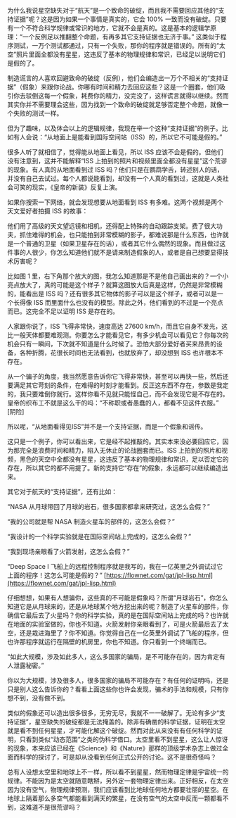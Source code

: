 为什么我说星空缺失对于“航天”是一个致命的破绽，而且我不需要回应其他的“支持证据”呢？这是因为如果一个事情是真实的，它会 100% 一致而没有破绽。只要有一个不符合科学规律或常识的地方，它就不会是真的。这是基本的逻辑学原理：“一个反例足以推翻整个命题，有再多其它支持证据也无济于事。” 这类似于程序测试，一万个测试都通过，只有一个失败，那你的程序就是错误的。所有的“太空”照片里面全都没有星星，这违反了基本的物理规律和常识，已经足以说明它们是假的了。

制造谎言的人喜欢回避致命的破绽（反例），他们会编造出一万个不相关的“支持证据”（假象）来跟你论战。你哪有时间和精力去回应这些？这是一个圈套，他们吸引你去驳倒这每一个假象，耗费你的精力，没完没了，这样谎言就得以继续。然而其实你并不需要理会这些，因为找到一个致命的破绽就足够否定整个命题，就像一个失败的测试一样。

但为了趣味，以及体会以上的逻辑规律，我现在举一个这种“支持证据”的例子。比如有人会说：“从地面上是能看到国际空间站（ISS）的，所以它不可能是假的。”

很多人听了就相信了，觉得能从地面上看见，所以 ISS 应该不会是假的。但他们没有注意到，这并不能解释“ISS 上拍到的照片和视频里面全都没有星星”这个荒谬的现象。有人真的从地面看到过 ISS 吗？他们只是在鹦鹉学舌，转述别人的话，并没有自己去试过。每个人都说能看到，却没有一个人真的看到过，这就是人类社会可笑的现实，《皇帝的新装》反复上演。

如果你搜索一下网络，就会发现想要从地面看到 ISS 有多难。这两个视频是两个天文爱好者拍摄 ISS 的故事：

<div id="youtube2-q_ADBlrIRsM" class="youtube-wrap" data-attrs="{&quot;videoId&quot;:&quot;q_ADBlrIRsM&quot;,&quot;startTime&quot;:null,&quot;endTime&quot;:null}">



<div id="youtube2-0yuQOO2jA1I" class="youtube-wrap" data-attrs="{&quot;videoId&quot;:&quot;0yuQOO2jA1I&quot;,&quot;startTime&quot;:null,&quot;endTime&quot;:null}">



他们用了高级的天文望远镜和相机，还得配上特殊的自动跟踪支架。费了很大功夫，抓住难得的机会，也只能拍到非常模糊的影子，都难说那是什么东西，也许就是一个普通的卫星（如果卫星存在的话），或者其它什么偶然的现象。而且做过这件事的人很少，你怎么知道他们就不是请来制造假象的人，或者是自己想要显得技术厉害呢？

比如图 1 里，右下角那个放大的图，我怎么知道那是不是他自己画出来的？一个小亮点放大了，真的可能是这个样子？就算这图放大后真是这样，仍然是非常模糊的，能看出是 ISS 吗？还有很多其它物体的影子可以是这个样子，或者可以是一个长得像 ISS 而里面什么也没有的模型。除此之外，他们看到的不过是一个亮点而已。这完全不足以证明 ISS 是存在的。

人家跟你说了，ISS 飞得非常快，速度高达 27600 km/h，而且它自身不发光，这比一般天体都要难观测。你要怎么才能看见它，有多少机会可以看见它？你每次的机会只有一瞬间，下次就不知道是什么时候了。恐怕大部分爱好者买来昂贵的设备，各种折腾，花很长时间也无法看到，也就放弃了，却没想到 ISS 也许根本不存在。

从一个骗子的角度，我当然愿意告诉你它飞得非常快，甚至可以再快一些，然后还要满足其它苛刻的条件，在难得的时刻才能看到。反正这东西不存在，参数是我定的，我只要难倒你就行。这样你看不见就只能怪自己，而不会发现它是不存在的。皇帝的织布工不就是这么干的吗：“不称职或者愚蠢的人，都看不见这件衣服。” [阴险]

所以呢，“从地面看得见ISS”并不是一个支持证据，而是一个假象和谣传。

这只是一个例子，你可以看出来，它是经不起推敲的。其实本来没必要回应它，因为那完全是浪费时间和精力，陷入无休止的论战圈套而已。ISS 上拍到的照片和视频，黑色的天空中全都没有星星，这违反了基本的物理规律和常识，足以否定它的存在，所以其它的都不用提了。新的支持它“存在”的假象，永远都可以继续编造出来。

其它对于航天的“支持证据”，还有比如：

“NASA 从月球带回了月球的岩石，很多国家都拿来研究过，这怎么会假？”

“我的公司就是帮 NASA 制造火星车的部件的，这怎么会假？”

“我设计的一个科学实验就是在国际空间站上完成的，这怎么会假？”

“我到现场亲眼看了火箭发射，这怎么会假？”

<span>“Deep Space I 飞船上的远程控制程序就是我写的，我在一亿英里之外调试过它上面的程序！这怎么可能是假的？”</span> [https://flownet.com/gat/jpl-lisp.html](https://flownet.com/gat/jpl-lisp.html)

仔细想想，如果有人想骗你，这些真的不可能是假象吗？所谓“月球岩石”，你怎么知道它是从月球来的，还是从地球某个地方挖出来的呢？制造了火星车的部件，你确信它最后去了火星吗？你的科学实验，真的是在国际空间站上完成的吗？也许就在地面的实验室做的，你也不知道。火箭发射你亲眼看到了，可是火箭最后去了太空，还是栽进海里了？你不知道。你觉得自己在一亿英里外调试了飞船的程序，但也许那程序就运行在隔壁的机房里，你也不知道。你只看到一个终端而已。

“如此大规模，涉及如此多人，这么多国家的骗局，是不可能存在的，因为肯定有人泄露秘密。”

你以为大规模，涉及很多人，很多国家的骗局不可能存在？有任何的证明吗，还是只是别人这么告诉你的？看看上面这些你也许会发现，骗术的手法和规模，只有你想不到，没有做不到。

类似的假象还可以造出很多很多，无穷无尽，我就不一一破解了。无论有多少“支持证据”，星空缺失的破绽都是无法掩盖的。除非有确凿的科学证据，证明在太空就是看不到任何星星，才可能化解这个破绽。然而对此从来没有有任何科学的证明，只看到类似“动态范围”之类的伪科学借口。太空里看不到星星，这么让人惊讶的现象，本来应该已经在《Science》和《Nature》那样的顶级学术杂志上做过全面而科学的探讨了，可是却从没看到任何正式公开的讨论。这不是很奇怪吗？

总有人设想太空里和地球上不一样，所以看不到星星，然而物理定律是宇宙统一的规律。不能因为是太空就随意瞎掰，另外定一套物理定律出来。正好相反，在太空因为没有空气，物理规律预测，我们应该看到比地球任何地方都要壮丽的星空。在地球上隔着那么多空气都能看到满天的繁星，在没有空气的太空中反而一颗都看不到，这难道不是很荒谬吗？
